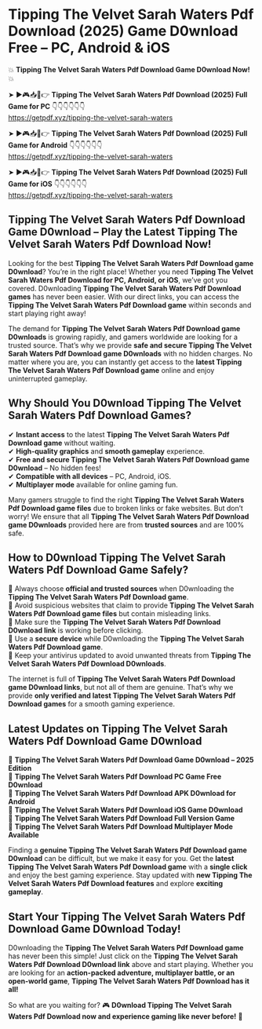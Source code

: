 # Tipping The Velvet Sarah Waters Pdf Download (2025) Game D0wnload Free – PC, Android & iOS

💥 **Tipping The Velvet Sarah Waters Pdf Download Game D0wnload Now!** 💥  

➤ ►🎮📥📱👉 **Tipping The Velvet Sarah Waters Pdf Download (2025) Full Game for PC** 👇👇👇👇👇👇  
https://getpdf.xyz/tipping-the-velvet-sarah-waters  

➤ ►🎮📥📱👉 **Tipping The Velvet Sarah Waters Pdf Download (2025) Full Game for Android** 👇👇👇👇👇👇  
https://getpdf.xyz/tipping-the-velvet-sarah-waters  

➤ ►🎮📥📱👉 **Tipping The Velvet Sarah Waters Pdf Download (2025) Full Game for iOS** 👇👇👇👇👇👇  
https://getpdf.xyz/tipping-the-velvet-sarah-waters  

## Tipping The Velvet Sarah Waters Pdf Download Game D0wnload – Play the Latest Tipping The Velvet Sarah Waters Pdf Download Now!

Looking for the best **Tipping The Velvet Sarah Waters Pdf Download game D0wnload**? You’re in the right place! Whether you need **Tipping The Velvet Sarah Waters Pdf Download for PC, Android, or iOS**, we’ve got you covered. D0wnloading **Tipping The Velvet Sarah Waters Pdf Download games** has never been easier. With our direct links, you can access the **Tipping The Velvet Sarah Waters Pdf Download game** within seconds and start playing right away!  

The demand for **Tipping The Velvet Sarah Waters Pdf Download game D0wnloads** is growing rapidly, and gamers worldwide are looking for a trusted source. That’s why we provide **safe and secure Tipping The Velvet Sarah Waters Pdf Download game D0wnloads** with no hidden charges. No matter where you are, you can instantly get access to the **latest Tipping The Velvet Sarah Waters Pdf Download game** online and enjoy uninterrupted gameplay.  

## **Why Should You D0wnload Tipping The Velvet Sarah Waters Pdf Download Games?**  

✔ **Instant access** to the latest **Tipping The Velvet Sarah Waters Pdf Download game** without waiting.  
✔ **High-quality graphics** and **smooth gameplay** experience.  
✔ **Free and secure Tipping The Velvet Sarah Waters Pdf Download game D0wnload** – No hidden fees!  
✔ **Compatible with all devices** – PC, Android, iOS.  
✔ **Multiplayer mode** available for online gaming fun.  

Many gamers struggle to find the right **Tipping The Velvet Sarah Waters Pdf Download game files** due to broken links or fake websites. But don’t worry! We ensure that all **Tipping The Velvet Sarah Waters Pdf Download game D0wnloads** provided here are from **trusted sources** and are 100% safe.  

## **How to D0wnload Tipping The Velvet Sarah Waters Pdf Download Game Safely?**  

📌 Always choose **official and trusted sources** when D0wnloading the **Tipping The Velvet Sarah Waters Pdf Download game**.  
📌 Avoid suspicious websites that claim to provide **Tipping The Velvet Sarah Waters Pdf Download game files** but contain misleading links.  
📌 Make sure the **Tipping The Velvet Sarah Waters Pdf Download D0wnload link** is working before clicking.  
📌 Use a **secure device** while D0wnloading the **Tipping The Velvet Sarah Waters Pdf Download game**.  
📌 Keep your antivirus updated to avoid unwanted threats from **Tipping The Velvet Sarah Waters Pdf Download D0wnloads**.  

The internet is full of **Tipping The Velvet Sarah Waters Pdf Download game D0wnload links**, but not all of them are genuine. That’s why we provide **only verified and latest Tipping The Velvet Sarah Waters Pdf Download games** for a smooth gaming experience.  

## **Latest Updates on Tipping The Velvet Sarah Waters Pdf Download Game D0wnload**  

🔹 **Tipping The Velvet Sarah Waters Pdf Download Game D0wnload – 2025 Edition**  
🔹 **Tipping The Velvet Sarah Waters Pdf Download PC Game Free D0wnload**  
🔹 **Tipping The Velvet Sarah Waters Pdf Download APK D0wnload for Android**  
🔹 **Tipping The Velvet Sarah Waters Pdf Download iOS Game D0wnload**  
🔹 **Tipping The Velvet Sarah Waters Pdf Download Full Version Game**  
🔹 **Tipping The Velvet Sarah Waters Pdf Download Multiplayer Mode Available**  

Finding a **genuine Tipping The Velvet Sarah Waters Pdf Download game D0wnload** can be difficult, but we make it easy for you. Get the **latest Tipping The Velvet Sarah Waters Pdf Download game** with a **single click** and enjoy the best gaming experience. Stay updated with **new Tipping The Velvet Sarah Waters Pdf Download features** and explore **exciting gameplay**.  

## **Start Your Tipping The Velvet Sarah Waters Pdf Download Game D0wnload Today!**  

D0wnloading the **Tipping The Velvet Sarah Waters Pdf Download game** has never been this simple! Just click on the **Tipping The Velvet Sarah Waters Pdf Download D0wnload link** above and start playing. Whether you are looking for an **action-packed adventure, multiplayer battle, or an open-world game**, **Tipping The Velvet Sarah Waters Pdf Download has it all!**  

So what are you waiting for? 🎮 **D0wnload Tipping The Velvet Sarah Waters Pdf Download now and experience gaming like never before!** 🚀  
